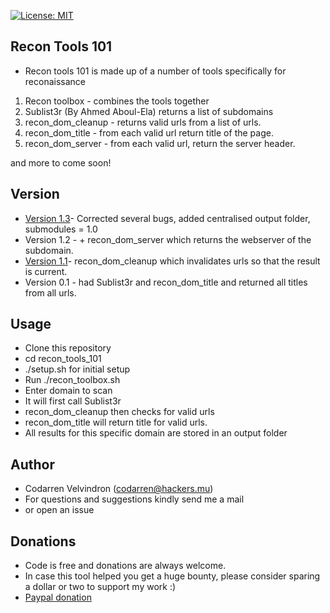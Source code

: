 [![License: MIT](https://img.shields.io/badge/License-MIT-yellow.svg)](https://opensource.org/licenses/MIT)
## Recon Tools 101
* Recon tools 101 is made up of a number of tools specifically for reconaissance

1. Recon toolbox - combines the tools together
2. Sublist3r (By Ahmed Aboul-Ela) returns a list of subdomains
3. recon_dom_cleanup - returns valid urls from a list of urls.
4. recon_dom_title - from each valid url return title of the page.
5. recon_dom_server - from each valid url, return the server header.

and more to come soon!

## Version
* [Version 1.3](https://github.com/codarrenvelvindron/recon_tools_101/releases)- Corrected several bugs, added centralised output folder, submodules = 1.0
* Version 1.2 - + recon_dom_server which returns the webserver of the subdomain.
* [Version 1.1](https://github.com/codarrenvelvindron/recon_tools_101/releases)- recon_dom_cleanup which invalidates urls so that the result is current.
* Version 0.1 - had Sublist3r and recon_dom_title and returned all titles from all urls.

## Usage
* Clone this repository
* cd recon_tools_101
* ./setup.sh for initial setup
* Run ./recon_toolbox.sh
* Enter domain to scan
* It will first call Sublist3r
* recon_dom_cleanup then checks for valid urls
* recon_dom_title will return title for valid urls.
* All results for this specific domain
are stored in an output folder

## Author
* Codarren Velvindron (codarren@hackers.mu)
* For questions and suggestions kindly send me a mail
* or open an issue

## Donations
* Code is free and donations are always welcome.
* In case this tool helped you get a huge bounty, please
consider sparing a dollar or two to support my work :)
* [Paypal donation](https://www.paypal.me/codarren/10)
